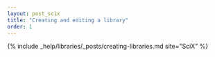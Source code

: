 ```yaml
---
layout: post_scix
title: "Creating and editing a library"
order: 1
---
```


{% include _help/libraries/_posts/creating-libraries.md site="SciX" %}

